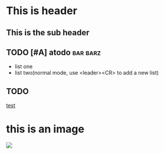 # This is header

## This is the sub header

## <span class="todo TODO">TODO</span> \[#A\] atodo <span class="tag" tag-name="bar"><span class="smallcaps">bar</span></span> <span class="tag" tag-name="barz"><span class="smallcaps">barz</span></span>

- list one
- list two(normal mode, use \<leader\>\<CR\> to add a new list)

## <span class="todo TODO">TODO</span> 

[test](https://plainorg.com/favicon.png)

# this is an image

![](https://plainorg.com/favicon.png)
